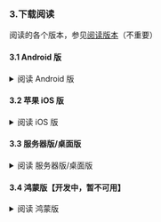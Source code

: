 ### 3.下载阅读
阅读的各个版本，参见[阅读版本](./Version.md)（不重要）

####  3.1 Android 版
<details><summary> 阅读 Android 版 </summary>

##### 3.1.1 Android Beta 版
**点击链接，下载安装包并安装，推荐使用共存版**
https://miaogongzi.lanzout.com/b01rgkhhe

| 下载站点                                                      | 版本   | 备注            |
| ------------------------------------------------------------ | ----- | -------------- |
| [阅读Beta版 蓝奏云](https://miaogongzi.lanzout.com/b01rgkhhe)  | 测试版 | 无需代理，无需登录 |
| [Github Action](https://github.com/gedoor/legado/actions)    | 测试版 | 需要代理，需要登录 |
| [Telegram 频道](https://t.me/Legado_Channels)                 | 稳定版 | 需要代理，需要登录 |
| [Telegram 频道(Beta版)](https://t.me/Legado_Beta)             | 测试版 | 需要代理，需要登录 |


<details><summary> Android 正式版 & Pro 版 </summary>

##### ~~3.1.2 Android 正式版~~
**Android 正式版已经停止更新，不推荐继续使用**

| 下载站点                                                      | 版本   | 备注            |
| ------------------------------------------------------------ | ----- | -------------- |
| [喵公子阅读资源](https://yuedu.miaogongzi.net)                 | 稳定版 | 无需代理，无需登录 |
| [Github Release](https://github.com/gedoor/legado/releases)  | 稳定版 | 需要代理，无需登录 |
| [Telegram 频道](https://t.me/Legado_Channels)                 | 稳定版 | 需要代理，需要登录 |


##### ~~3.1.3 阅读 Pro 版~~
**阅读 Pro 版已经停止更新，不推荐继续使用。所有 Pro 版限定功能已经移植到普通版（2023.11.01）**
</details>
</details>


#### 3.2 苹果 iOS 版
<details><summary> 阅读 iOS 版 </summary>
<details><summary> ~~阅读官方 iOS 版~~ </summary>

#### ~~3.2.1 官方 iOS 版~~
官方 iOS 版已经停止开发
~~官方正在进行 [iOS版](https://github.com/gedoor/YueDuFlutter) 的测试，[近期在TF测试](https://gedoor.github.io/download) ，最新消息请见：[Telegram 频道(iOS版)](https://t.me/legado_ios)~~

| 下载站点                                              | 备注        |
| ---------------------------------------------------- | ---------- |
| ~~[GitHub](https://github.com/gedoor/YueDuFlutter)~~ | 已经停止开发 |
| ~~[Telegram 频道(iOS版)](https://t.me/legado_ios)~~   | 已经停止开发 |
</details>


#### 3.2.2 非官方 iOS 版
可能兼容阅读书源的**非官方软件**：

| 软件名称 | 备注                       |
| ------- | -------------------------- |
| ~~[用心读书](https://apps.apple.com/app/id1569793141)~~ | 不完全兼容阅读书源，非会员可能有功能限制 |
| ~~[千阅](https://apps.apple.com/app/id1665963317)~~ | 不完全兼容阅读书源，非会员可能有功能限制，有广告 |
| ~~星文阅读~~ | 停止维护，AppStore 已下架 |
| ~~[读不舍手](https://apps.apple.com/app/id1662413517)~~ | 不完全兼容阅读书源，广告较多 |
| ~~[青果阅读](https://apps.apple.com/app/id1142490639)~~ | 不完全兼容阅读书源，现已下架 |
| ~~[源阅读](https://github.com/kaich/Yuedu)~~ | 停止维护，AppStore 已下架 |
</details>


#### 3.3 服务器版/桌面版
<details><summary> 阅读 服务器版/桌面版 </summary>
阅读3 服务器版，不需要手机

| 下载站点                                              | 版本   | 备注            |
| ---------------------------------------------------- | ----- | -------------- |
| [Github](https://github.com/hectorqin/reader)        |  | 需要代理 |
| [Telegram 频道](https://t.me/facker_channel)          |  | 需要代理，需要登录 |
| 微信公众号【假装大佬】 |  |  |
</details>


#### 3.4 鸿蒙版【开发中，暂不可用】
<details><summary> 阅读 鸿蒙版 </summary>

| 下载站点                                              | 版本   | 备注            |
| ---------------------------------------------------- | ----- | -------------- |
| [Github](https://github.com/mgz0227/legado-Harmony)  | 开发中 |   |
| [Gitee](https://gitee.com/mgz0227/legado-Harmony)    | 开发中 |   |
</details>
